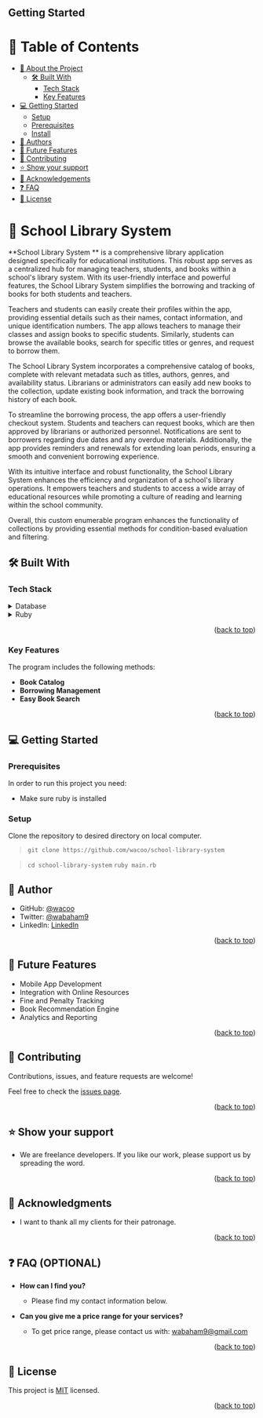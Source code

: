 
## Getting Started

<a name="readme-top"></a>

<!--
HOW TO USE:
This is an example of how you may give instructions on setting up your project locally.

Modify this file to match your project and remove sections that don't apply.

REQUIRED SECTIONS:
- Table of Contents
- About the Project
  - Built With
  - Live Demo
- Getting Started
- Authors
- Future Features
- Contributing
- Show your support
- Acknowledgements
- License

After you're finished please remove all the comments and instructions!
-->


<!-- TABLE OF CONTENTS -->

# 📗 Table of Contents

- [📖 About the Project](#about-project)
  - [🛠 Built With](#built-with)
    - [Tech Stack](#tech-stack)
    - [Key Features](#key-features)
- [💻 Getting Started](#getting-started)
  - [Setup](#setup)
  - [Prerequisites](#prerequisites)
  - [Install](#install)
- [👥 Authors](#authors)
- [🔭 Future Features](#future-features)
- [🤝 Contributing](#contributing)
- [⭐️ Show your support](#support)
- [🙏 Acknowledgements](#acknowledgements)
- [❓ FAQ](#faq)
- [📝 License](#license)

<!-- PROJECT DESCRIPTION -->

# 📖 School Library System <a name="about-project"></a>



**School Library System ** is a comprehensive library application designed specifically for educational institutions. This robust app serves as a centralized hub for managing teachers, students, and books within a school's library system. With its user-friendly interface and powerful features, the School Library System simplifies the borrowing and tracking of books for both students and teachers.

Teachers and students can easily create their profiles within the app, providing essential details such as their names, contact information, and unique identification numbers. The app allows teachers to manage their classes and assign books to specific students. Similarly, students can browse the available books, search for specific titles or genres, and request to borrow them.

The School Library System incorporates a comprehensive catalog of books, complete with relevant metadata such as titles, authors, genres, and availability status. Librarians or administrators can easily add new books to the collection, update existing book information, and track the borrowing history of each book.

To streamline the borrowing process, the app offers a user-friendly checkout system. Students and teachers can request books, which are then approved by librarians or authorized personnel. Notifications are sent to borrowers regarding due dates and any overdue materials. Additionally, the app provides reminders and renewals for extending loan periods, ensuring a smooth and convenient borrowing experience.

With its intuitive interface and robust functionality, the School Library System enhances the efficiency and organization of a school's library operations. It empowers teachers and students to access a wide array of educational resources while promoting a culture of reading and learning within the school community.

Overall, this custom enumerable program enhances the functionality of collections by providing essential methods for condition-based evaluation and filtering.

## 🛠 Built With <a name="built-with"></a>

### Tech Stack <a name="tech-stack"></a>

> 

<details>
  <summary>Database</summary>
  <ul>
    <li><a href="https://www.postgresql.org/">PostgreSQL</a></li>
  </ul>
</details>
<details>
  <summary>Ruby</summary>
  <ul>
    <li><a href="https://www.ruby-lang.org/en/">Ruby</a></li>
  </ul>
</details>

<!-- Features -->

<p align="right">(<a href="#readme-top">back to top</a>)</p>

### Key Features <a name="key-features"></a>

The program includes the following methods:

- **Book Catalog**
- **Borrowing Management**
- **Easy Book Search**

<p align="right">(<a href="#readme-top">back to top</a>)</p>

<!-- GETTING STARTED -->

## 💻 Getting Started <a name="getting-started"></a>

### Prerequisites

In order to run this project you need:
- Make sure ruby is installed
<!--
Example command:

```sh
 gem install rails
```
 -->

### Setup
Clone the repository to desired directory on local computer.
> `git clone https://github.com/wacoo/school-library-system`

> `cd school-library-system`
> `ruby main.rb`

## 👥 Author <a name="authors"></a>

- GitHub: [@wacoo](https://github.com/wacoo)
- Twitter: [@wabaham9](https://twitter.com/wabaham9)
- LinkedIn: [LinkedIn](https://linkedin.com/in/wondmagegn-abriham-b867289a)

<p align="right">(<a href="#readme-top">back to top</a>)</p>

<!-- FUTURE FEATURES -->

## 🔭 Future Features <a name="future-features"></a>
- Mobile App Development
- Integration with Online Resources
- Fine and Penalty Tracking
- Book Recommendation Engine
- Analytics and Reporting
<p align="right">(<a href="#readme-top">back to top</a>)</p>

<!-- CONTRIBUTING -->

## 🤝 Contributing <a name="contributing"></a>

Contributions, issues, and feature requests are welcome!

Feel free to check the [issues page](../../issues/).

<p align="right">(<a href="#readme-top">back to top</a>)</p>

<!-- SUPPORT -->

## ⭐️ Show your support <a name="support"></a>

- We are freelance developers. If you like our work, please support us by spreading the word.

<p align="right">(<a href="#readme-top">back to top</a>)</p>

<!-- ACKNOWLEDGEMENTS -->

## 🙏 Acknowledgments <a name="acknowledgements"></a>
- I  want to thank all my clients for their patronage.

<p align="right">(<a href="#readme-top">back to top</a>)</p>

<!-- FAQ (optional) -->

## ❓ FAQ (OPTIONAL) <a name="faq"></a>
- **How can I find you?**

  - Please find my contact information below.

- **Can you give me a price range for your services?**

  - To get price range, please contact us with: wabaham9@gmail.com

<p align="right">(<a href="#readme-top">back to top</a>)</p>

<!-- LICENSE -->

## 📝 License <a name="license"></a>

This project is [MIT](MIT.md) licensed.

<p align="right">(<a href="#readme-top">back to top</a>)</p>
